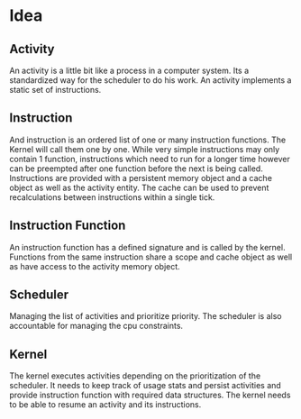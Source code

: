 
# Idea
## Activity
An activity is a little bit like a process in a computer system. Its a standardized way
for the scheduler to do his work.
An activity implements a static set of instructions.

## Instruction
And instruction is an ordered list of one or many instruction functions.
The Kernel will call them one by one.
While very simple instructions may only contain 1 function, instructions which need to run for a longer time however
can be preempted after one function before the next is being called.
Instructions are provided with a persistent memory object and a cache object as well as the activity entity. The cache can be used to prevent recalculations between instructions within a single tick.

## Instruction Function
An instruction function has a defined signature and is called by the kernel.
Functions from the same instruction share a scope and cache object as well as have access to
the activity memory object.

## Scheduler
Managing the list of activities and prioritize priority.
The scheduler is also accountable for managing the cpu constraints.

## Kernel
The kernel executes activities depending on the prioritization of the scheduler.
It needs to keep track of usage stats and persist activities and provide instruction function with required
data structures.
The kernel needs to be able to resume an activity and its instructions.